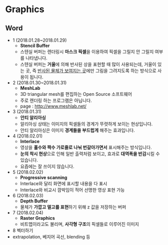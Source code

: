 # Graphics  
## Word  
- 1 (2018.01.28~2018.01.29)  
  - **Stencil Buffer**  
  - 스텐실 버퍼는 렌더링시 **마스크 픽셀**을 이용하여 픽셀을 그릴지 안 그릴지 여부를 나타냅니다.  
  - 스텐실 버퍼는 **거울**에 의해 반사된 상을 표현할 때 많이 사용되는데, 거울이 있는 곳, 즉 <u>반사된 물체가 보여지는 곳</u>에만 그림을 그려지도록 하는 방식으로 사용이 됩니다.  
- 2 (2018.01.30~2018.01.31)  
  - **MeshLab**  
  - 3D triangular mesh를 편집하는 Open Source 소프트웨어  
  - 주로 렌더링 하는 프로그램은 아닙니다.  
  - page : http://www.meshlab.net/   
- 3 (2018.01.31)  
  - **안티 알리아싱**
  - 알리아싱 상태는 이미지의 픽셀들의 경계가 뚜렷하게 보이는 현상입니다.  
  - 안티 알리아싱은 이미지 **경계들을 부드럽게** 해주는 효과입니다.  
- 4 (2018.02.01)  
  - **Interlace**  
  - 영상을 **홀수와 짝수 가로줄로 나눠 번갈아가면서** 표시해주는 방식입니다.  
  - **눈의 착시 현상**으로 인해 일반 출력처럼 보이고, 효과로 **대역폭을 반감**시킬 수 있습니다.  
  - 요즘에는 잘 쓰이지 않습니다.  
- 5 (2018.02.02)  
  - **Progressive scanning**  
  - Interlace와 달리 화면에 표시할 내용을 다 표시  
  - Interlace와 비교시 깜박임이 적어 선명한 영상 표현 가능  
- 6 (2018.02.03)  
  - **Depth Buffer**
  - 물체가 **가깝고 멀고를 표현**하기 위해 z 값을 저장하는 버퍼  
- 7 (2018.02.04)  
  - **Raster Graphics**  
  - 비트맵이라고도 불리며, **사각형 구조**의 픽셀들로 이루어진 이미지  
- 8 벡터하기
- extrapolation, 베지어 곡선, blending 등  